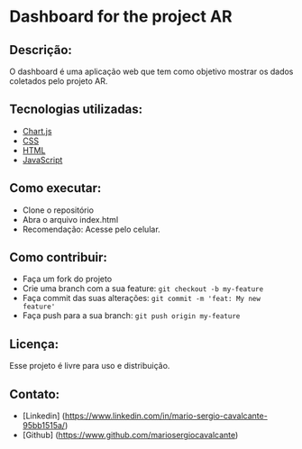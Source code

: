 # Dashboard for the project AR

## Descrição: 
O dashboard é uma aplicação web que tem como objetivo mostrar os dados coletados pelo projeto AR.

## Tecnologias utilizadas:
- [Chart.js](https://www.chartjs.org/)
- [CSS](https://www.w3schools.com/css/)
- [HTML](https://www.w3schools.com/html/)
- [JavaScript](https://www.w3schools.com/js/)

## Como executar:
- Clone o repositório
- Abra o arquivo index.html
- Recomendação: Acesse pelo celular. 
## Como contribuir:
- Faça um fork do projeto
- Crie uma branch com a sua feature: `git checkout -b my-feature`
- Faça commit das suas alterações: `git commit -m 'feat: My new feature'`
- Faça push para a sua branch: `git push origin my-feature`

## Licença:
Esse projeto é livre para uso e distribuição.

## Contato:
- [Linkedin] (https://www.linkedin.com/in/mario-sergio-cavalcante-95bb1515a/)
- [Github] (https://www.github.com/mariosergiocavalcante)


